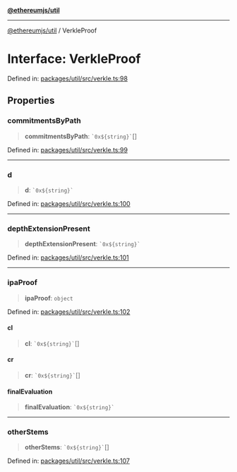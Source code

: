 [**@ethereumjs/util**](../README.md)

***

[@ethereumjs/util](../README.md) / VerkleProof

# Interface: VerkleProof

Defined in: [packages/util/src/verkle.ts:98](https://github.com/Dargon789/ethereumjs-monorepo/blob/master/packages/util/src/verkle.ts#L98)

## Properties

### commitmentsByPath

> **commitmentsByPath**: `` `0x${string}` ``[]

Defined in: [packages/util/src/verkle.ts:99](https://github.com/Dargon789/ethereumjs-monorepo/blob/master/packages/util/src/verkle.ts#L99)

***

### d

> **d**: `` `0x${string}` ``

Defined in: [packages/util/src/verkle.ts:100](https://github.com/Dargon789/ethereumjs-monorepo/blob/master/packages/util/src/verkle.ts#L100)

***

### depthExtensionPresent

> **depthExtensionPresent**: `` `0x${string}` ``

Defined in: [packages/util/src/verkle.ts:101](https://github.com/Dargon789/ethereumjs-monorepo/blob/master/packages/util/src/verkle.ts#L101)

***

### ipaProof

> **ipaProof**: `object`

Defined in: [packages/util/src/verkle.ts:102](https://github.com/Dargon789/ethereumjs-monorepo/blob/master/packages/util/src/verkle.ts#L102)

#### cl

> **cl**: `` `0x${string}` ``[]

#### cr

> **cr**: `` `0x${string}` ``[]

#### finalEvaluation

> **finalEvaluation**: `` `0x${string}` ``

***

### otherStems

> **otherStems**: `` `0x${string}` ``[]

Defined in: [packages/util/src/verkle.ts:107](https://github.com/Dargon789/ethereumjs-monorepo/blob/master/packages/util/src/verkle.ts#L107)
